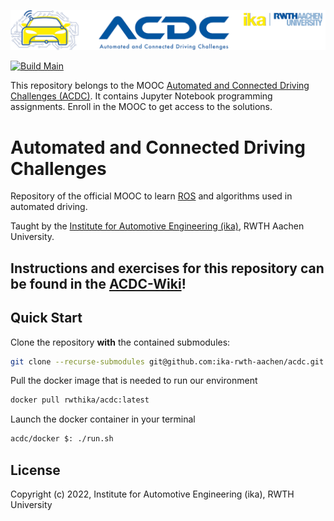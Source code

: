 ![](assets/header_image.png)

[![Build Main](https://github.com/ika-rwth-aachen/acdc/actions/workflows/build.yml/badge.svg)](https://github.com/ika-rwth-aachen/acdc/actions/workflows/build.yml)


This repository belongs to the MOOC [Automated and Connected Driving Challenges (ACDC)](https://www.edx.org/course/automated-and-connected-driving-challenges). It contains Jupyter Notebook programming assignments. Enroll in the MOOC to get access to the solutions.


# Automated and Connected Driving Challenges

Repository of the official MOOC to learn [ROS](https://www.ros.org/) and algorithms used in automated driving.

Taught by the [Institute for Automotive Engineering (ika)](https://www.ika.rwth-aachen.de/), RWTH Aachen University.


## Instructions and exercises for this repository can be found in the [**ACDC-Wiki**](https://github.com/ika-rwth-aachen/acdc-wiki)!


## Quick Start
Clone the repository __with__ the contained submodules:
```bash
git clone --recurse-submodules git@github.com:ika-rwth-aachen/acdc.git
```

Pull the docker image that is needed to run our environment
```bash
docker pull rwthika/acdc:latest
```

Launch the docker container in your terminal
```bash
acdc/docker $: ./run.sh
```



## License

Copyright (c) 2022, Institute for Automotive Engineering (ika), RWTH University
